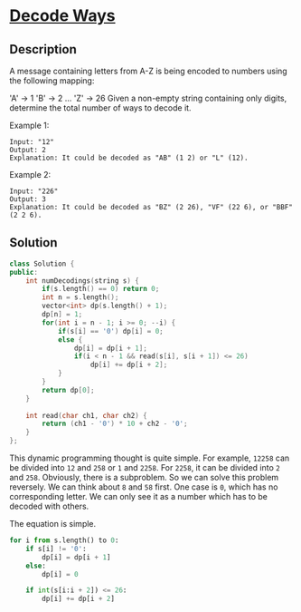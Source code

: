 # [Decode Ways](https://leetcode.com/problems/decode-ways/)

## Description

A message containing letters from A-Z is being encoded to numbers using the following mapping:

'A' -> 1
'B' -> 2
...
'Z' -> 26
Given a non-empty string containing only digits, determine the total number of ways to decode it.

Example 1:

    Input: "12"
    Output: 2
    Explanation: It could be decoded as "AB" (1 2) or "L" (12).
Example 2:

    Input: "226"
    Output: 3
    Explanation: It could be decoded as "BZ" (2 26), "VF" (22 6), or "BBF" (2 2 6).

## Solution

```cpp
class Solution {
public:
    int numDecodings(string s) {
        if(s.length() == 0) return 0;
        int n = s.length();
        vector<int> dp(s.length() + 1);
        dp[n] = 1;
        for(int i = n - 1; i >= 0; --i) {
            if(s[i] == '0') dp[i] = 0;
            else {
                dp[i] = dp[i + 1];
                if(i < n - 1 && read(s[i], s[i + 1]) <= 26)
                    dp[i] += dp[i + 2];
            }
        }
        return dp[0];
    }
    
    int read(char ch1, char ch2) {
        return (ch1 - '0') * 10 + ch2 - '0';
    }
};
```

This dynamic programming thought is quite simple. For example, `12258` can be divided into `12` and `258` or `1` and `2258`. For `2258`, it can be divided into `2` and `258`. Obviously, there is a subproblem.
So we can solve this problem reversely. We can think about `8` and `58` first.
One case is `0`, which has no corresponding letter. We can only see it as a number which has to be decoded with others.

The equation is simple.

```python
for i from s.length() to 0:
    if s[i] != '0':
        dp[i] = dp[i + 1]
    else:
        dp[i] = 0

    if int(s[i:i + 2]) <= 26:
        dp[i] += dp[i + 2]
```